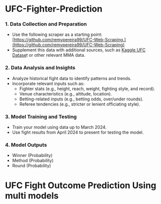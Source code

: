 # UFC-Fighter-Prediction

### 1. Data Collection and Preparation
  - Use the following scraper as a starting point: [https://github.com/remypereira99/UFC-Web-Scraping.](https://github.com/remypereira99/UFC-Web-Scraping)
  - Supplement this data with additional sources, such as [Kaggle UFC Datase](https://www.kaggle.com/datasets/mdabbert/ultimate-ufc-dataset)t or other relevant MMA data.
### 2. Data Analysis and Insights
  - Analyze historical fight data to identify patterns and trends.
  - Incorporate relevant inputs such as:
    - Fighter stats (e.g., height, reach, weight, fighting style, and record).
    - Venue characteristics (e.g., altitude, location).
    - Betting-related inputs (e.g., betting odds, over/under rounds).
    - Referee tendencies (e.g., stricter or lenient officiating style).
### 3. Model Training and Testing
  - Train your model using data up to March 2024.
  - Use fight results from April 2024 to present for testing the model.
### 4. Model Outputs
  - Winner (Probability)
  - Method (Probability)
  - Round (Probability)

# UFC Fight Outcome Prediction Using multi models
